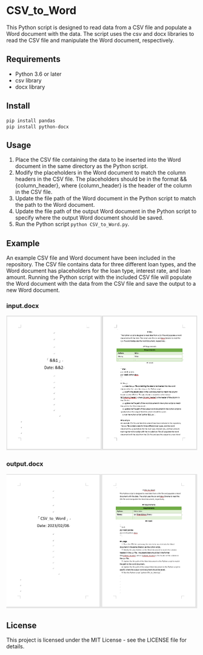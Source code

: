 # CSV_to_Word
This Python script is designed to read data from a CSV file and populate a Word document with the data. The script uses the csv and docx libraries to read the CSV file and manipulate the Word document, respectively.

## Requirements
 - Python 3.6 or later
 - csv library
 - docx library

## Install

```shell
pip install pandas
pip install python-docx
```

## Usage
  1. Place the CSV file containing the data to be inserted into the Word document in the same directory as the Python script.
  2. Modify the placeholders in the Word document to match the column headers in the CSV file. The placeholders should be in the format &&{column_header}, where {column_header} is the header of the column in the CSV file.
  3. Update the file path of the Word document in the Python script to match the path to the Word document.
  4. Update the file path of the output Word document in the Python script to specify where the output Word document should be saved.
  5. Run the Python script `python CSV_to_Word.py`.

## Example
An example CSV file and Word document have been included in the repository. The CSV file contains data for three different loan types, and the Word document has placeholders for the loan type, interest rate, and loan amount. Running the Python script with the included CSV file will populate the Word document with the data from the CSV file and save the output to a new Word document.

### input.docx
![input.docx](https://github.com/ydFu/CSV_to_Word/blob/main/img/input.png)

### output.docx
![output.docx](https://github.com/ydFu/CSV_to_Word/blob/main/img/output.png)


## License
This project is licensed under the MIT License - see the LICENSE file for details.